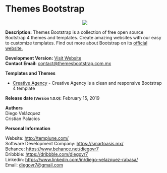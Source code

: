 # Themes Bootstrap 
<p align="center"><img src="https://themesbootstrap.com.mx/assets/images/header-github.svg" style="margin: 0 auto;"></p>


<b>Description:</b> Themes Bootstrap is a collection of free open source Bootstrap 4 themes and templates. Create amazing websites with our easy to customize templates. Find out more about Bootstrap on its <a href="https://getbootstrap.com/" target="_blank" rel="noopener">official website.</a>

<b>Development Version:</b> <a href="https://themesbootstrap.com.mx/">Visit Website</a><br>
<b>Contact Email:</b> contact@themesbootstrap.com.mx

<b>Templates and Themes</b>
<ul>
  <li><a href="https://themesbootstrap.com.mx/templates/creative-agency-template/index.html">Creative Agency</a> - Creative Agency is a clean and responsive Bootstrap 4 template</li>
</ul>

<b>Release date <small>(Version 1.0.0)</small>:</b> February 15, 2019

<b>Authors</b><br> 
Diego Velázquez<br>
Cristian Palacios

<b>Personal Information</b><br>

Website: http://templune.com/<br>
Software Development Company: https://smartoasis.mx/<br>
Behance: https://www.behance.net/diegovr7<br>
Dribbble: https://dribbble.com/diegovr7<br>
Linkedin: https://www.linkedin.com/in/diego-velazquez-rabasa/<br>
Email: diegovr7@gmail.com
